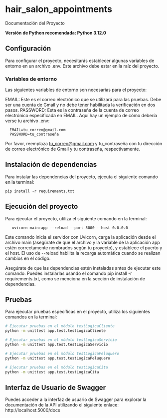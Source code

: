 # hair_salon_appointments

Documentación del Proyecto

**Versión de Python recomendada: Python 3.12.0**

## Configuración
Para configurar el proyecto, necesitarás establecer algunas variables de entorno en un archivo .env. Este archivo debe estar en la raíz del proyecto.

### Variables de entorno
Las siguientes variables de entorno son necesarias para el proyecto:

EMAIL: Este es el correo electrónico que se utilizará para las pruebas. Debe ser una cuenta de Gmail y no debe tener habilitada la verificación en dos pasos.
PASSWORD: Esta es la contraseña de la cuenta de correo electrónico especificada en EMAIL.
Aquí hay un ejemplo de cómo debería verse tu archivo .env:

````plaintext
  EMAIL=tu_correo@gmail.com
  PASSWORD=tu_contraseña
````

Por favor, reemplaza tu_correo@gmail.com y tu_contraseña con tu dirección de correo electrónico de Gmail y tu contraseña, respectivamente.

## Instalación de dependencias
Para instalar las dependencias del proyecto, ejecuta el siguiente comando en la terminal:
````plaintext
pip install -r requirements.txt
````
## Ejecución del proyecto
Para ejecutar el proyecto, utiliza el siguiente comando en la terminal:
````plaintext
   uvicorn main:app --reload --port 5000 --host 0.0.0.0
````
Este comando inicia el servidor con Uvicorn, carga la aplicación desde el archivo main (asegúrate de que el archivo y la variable de la aplicación app estén correctamente nombrados según tu proyecto), y establece el puerto y el host. El uso de --reload habilita la recarga automática cuando se realizan cambios en el código.

Asegúrate de que las dependencias estén instaladas antes de ejecutar este comando. Puedes instalarlas usando el comando pip install -r requirements.txt, como se menciona en la sección de instalación de dependencias.

## Pruebas
Para ejecutar pruebas específicas en el proyecto, utiliza los siguientes comandos en la terminal:

```bash
# Ejecutar pruebas en el módulo testLogicaCliente
python -m unittest app.test.testLogicaCliente

# Ejecutar pruebas en el módulo testLogicaServicio
python -m unittest app.test.testLogicaServicio

# Ejecutar pruebas en el módulo testLogicaPeluquero
python -m unittest app.test.testLogicaPeluquero

# Ejecutar pruebas en el módulo testLogicaCita
python -m unittest app.test.testLogicaCita

````

## Interfaz de Usuario de Swagger
Puedes acceder a la interfaz de usuario de Swagger para explorar la documentación de la API utilizando el siguiente enlace: http://localhost:5000/docs

